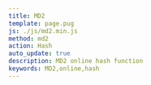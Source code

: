 ```yaml
---
title: MD2
template: page.pug
js: ./js/md2.min.js
method: md2
action: Hash
auto_update: true
description: MD2 online hash function
keywords: MD2,online,hash
---
```

